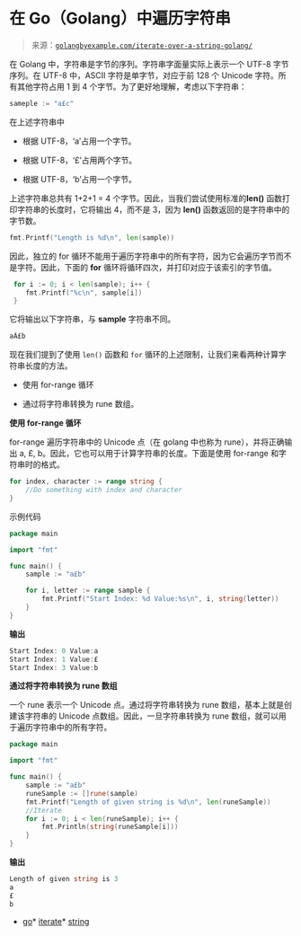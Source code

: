 <!--yml

category: 未分类

date: 2024-10-13 06:20:46

-->

# 在 Go（Golang）中遍历字符串

> 来源：[`golangbyexample.com/iterate-over-a-string-golang/`](https://golangbyexample.com/iterate-over-a-string-golang/)

在 Golang 中，字符串是字节的序列。字符串字面量实际上表示一个 UTF-8 字节序列。在 UTF-8 中，ASCII 字符是单字节，对应于前 128 个 Unicode 字符。所有其他字符占用 1 到 4 个字节。为了更好地理解，考虑以下字符串：

```go
sameple := "a£c"
```

在上述字符串中

+   根据 UTF-8，‘a’占用一个字节。

+   根据 UTF-8，‘£’占用两个字节。

+   根据 UTF-8，‘b’占用一个字节。

上述字符串总共有 1+2+1 = 4 个字节。因此，当我们尝试使用标准的**len()** 函数打印字符串的长度时，它将输出 4，而不是 3，因为 **len()** 函数返回的是字符串中的字节数。

```go
fmt.Printf("Length is %d\n", len(sample))
```

因此，独立的 for 循环不能用于遍历字符串中的所有字符，因为它会遍历字节而不是字符。因此，下面的 **for** 循环将循环四次，并打印对应于该索引的字节值。

```go
 for i := 0; i < len(sample); i++ {
    fmt.Printf("%c\n", sample[i])
 }
```

它将输出以下字符串，与 **sample** 字符串不同。

```go
aÂ£b
```

现在我们提到了使用 `len()` 函数和 `for` 循环的上述限制，让我们来看两种计算字符串长度的方法。

+   使用 for-range 循环

+   通过将字符串转换为 rune 数组。

**使用 for-range 循环**

for-range 遍历字符串中的 Unicode 点（在 golang 中也称为 rune），并将正确输出 a, £, b。因此，它也可以用于计算字符串的长度。下面是使用 for-range 和字符串时的格式。

```go
for index, character := range string {
    //Do something with index and character
}
```

示例代码

```go
package main

import "fmt"

func main() {
    sample := "a£b"

    for i, letter := range sample {
        fmt.Printf("Start Index: %d Value:%s\n", i, string(letter))
    }
}
```

**输出**

```go
Start Index: 0 Value:a
Start Index: 1 Value:£
Start Index: 3 Value:b
```

**通过将字符串转换为 rune 数组**

一个 rune 表示一个 Unicode 点。通过将字符串转换为 rune 数组，基本上就是创建该字符串的 Unicode 点数组。因此，一旦字符串转换为 rune 数组，就可以用于遍历字符串中的所有字符。

```go
package main

import "fmt"

func main() {
    sample := "a£b"
    runeSample := []rune(sample)
    fmt.Printf("Length of given string is %d\n", len(runeSample))
    //Iterate
    for i := 0; i < len(runeSample); i++ {
        fmt.Println(string(runeSample[i]))
    }
}
```

**输出**

```go
Length of given string is 3
a
£
b
```

+   [go](https://golangbyexample.com/tag/go/)*   [iterate](https://golangbyexample.com/tag/iterate/)*   [string](https://golangbyexample.com/tag/string/)
